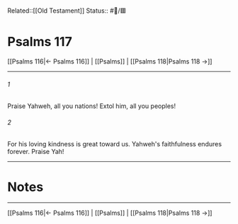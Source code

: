 Related::[[Old Testament]]
Status:: #📖/🟥
# Psalms 117

[[Psalms 116|← Psalms 116]] | [[Psalms]] | [[Psalms 118|Psalms 118 →]]
***



###### 1 
Praise Yahweh, all you nations! Extol him, all you peoples! 

###### 2 
For his loving kindness is great toward us. Yahweh's faithfulness endures forever. Praise Yah!

---
# Notes


***
[[Psalms 116|← Psalms 116]] | [[Psalms]] | [[Psalms 118|Psalms 118 →]]
